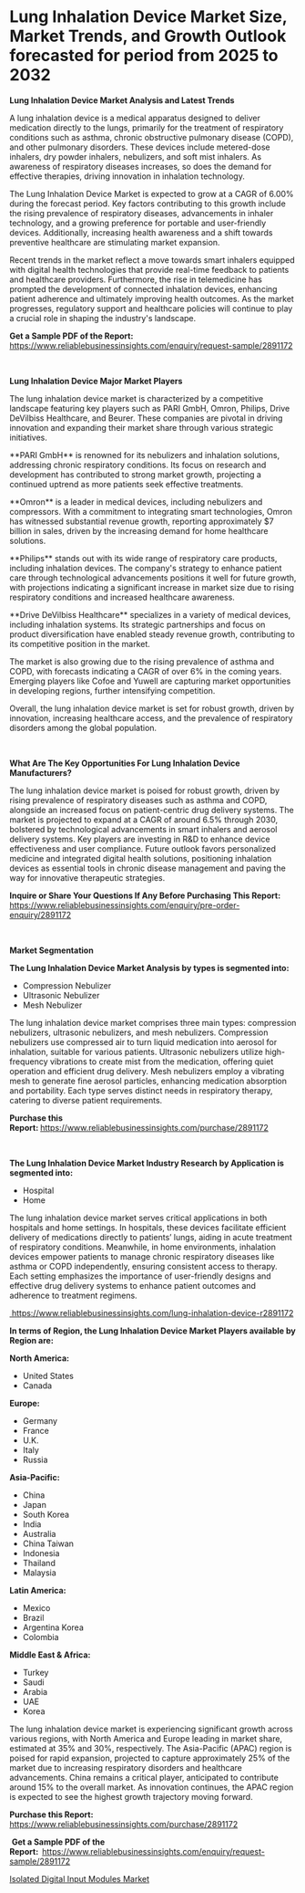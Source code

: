 <p><h1>Lung Inhalation Device Market Size, Market Trends, and Growth Outlook forecasted for period from 2025 to 2032</h1></p><p><strong>Lung Inhalation Device Market Analysis and Latest Trends</strong></p>
<p><p>A lung inhalation device is a medical apparatus designed to deliver medication directly to the lungs, primarily for the treatment of respiratory conditions such as asthma, chronic obstructive pulmonary disease (COPD), and other pulmonary disorders. These devices include metered-dose inhalers, dry powder inhalers, nebulizers, and soft mist inhalers. As awareness of respiratory diseases increases, so does the demand for effective therapies, driving innovation in inhalation technology.</p><p>The Lung Inhalation Device Market is expected to grow at a CAGR of 6.00% during the forecast period. Key factors contributing to this growth include the rising prevalence of respiratory diseases, advancements in inhaler technology, and a growing preference for portable and user-friendly devices. Additionally, increasing health awareness and a shift towards preventive healthcare are stimulating market expansion.</p><p>Recent trends in the market reflect a move towards smart inhalers equipped with digital health technologies that provide real-time feedback to patients and healthcare providers. Furthermore, the rise in telemedicine has prompted the development of connected inhalation devices, enhancing patient adherence and ultimately improving health outcomes. As the market progresses, regulatory support and healthcare policies will continue to play a crucial role in shaping the industry's landscape.</p></p>
<p><strong>Get a Sample PDF of the Report:&nbsp;</strong> <a href="https://www.reliablebusinessinsights.com/enquiry/request-sample/2891172?utm_campaign=2318&utm_medium=2&utm_source=Github&utm_content=ia&utm_term=14032025&utm_id=lung-inhalation-device">https://www.reliablebusinessinsights.com/enquiry/request-sample/2891172</a></p>
<p>&nbsp;</p>
<p><strong>Lung Inhalation Device Major Market Players</strong></p>
<p><p>The lung inhalation device market is characterized by a competitive landscape featuring key players such as PARI GmbH, Omron, Philips, Drive DeVilbiss Healthcare, and Beurer. These companies are pivotal in driving innovation and expanding their market share through various strategic initiatives.</p><p>**PARI GmbH** is renowned for its nebulizers and inhalation solutions, addressing chronic respiratory conditions. Its focus on research and development has contributed to strong market growth, projecting a continued uptrend as more patients seek effective treatments.</p><p>**Omron** is a leader in medical devices, including nebulizers and compressors. With a commitment to integrating smart technologies, Omron has witnessed substantial revenue growth, reporting approximately $7 billion in sales, driven by the increasing demand for home healthcare solutions.</p><p>**Philips** stands out with its wide range of respiratory care products, including inhalation devices. The company's strategy to enhance patient care through technological advancements positions it well for future growth, with projections indicating a significant increase in market size due to rising respiratory conditions and increased healthcare awareness.</p><p>**Drive DeVilbiss Healthcare** specializes in a variety of medical devices, including inhalation systems. Its strategic partnerships and focus on product diversification have enabled steady revenue growth, contributing to its competitive position in the market.</p><p>The market is also growing due to the rising prevalence of asthma and COPD, with forecasts indicating a CAGR of over 6% in the coming years. Emerging players like Cofoe and Yuwell are capturing market opportunities in developing regions, further intensifying competition.</p><p>Overall, the lung inhalation device market is set for robust growth, driven by innovation, increasing healthcare access, and the prevalence of respiratory disorders among the global population.</p></p>
<p>&nbsp;</p>
<p><strong>What Are The Key Opportunities For Lung Inhalation Device Manufacturers?</strong></p>
<p><p>The lung inhalation device market is poised for robust growth, driven by rising prevalence of respiratory diseases such as asthma and COPD, alongside an increased focus on patient-centric drug delivery systems. The market is projected to expand at a CAGR of around 6.5% through 2030, bolstered by technological advancements in smart inhalers and aerosol delivery systems. Key players are investing in R&D to enhance device effectiveness and user compliance. Future outlook favors personalized medicine and integrated digital health solutions, positioning inhalation devices as essential tools in chronic disease management and paving the way for innovative therapeutic strategies.</p></p>
<p><strong>Inquire or Share Your Questions If Any Before Purchasing This Report:</strong> <a href="https://www.reliablebusinessinsights.com/enquiry/pre-order-enquiry/2891172?utm_campaign=2318&utm_medium=2&utm_source=Github&utm_content=ia&utm_term=14032025&utm_id=lung-inhalation-device">https://www.reliablebusinessinsights.com/enquiry/pre-order-enquiry/2891172</a></p>
<p>&nbsp;</p>
<p><strong>Market Segmentation</strong></p>
<p><strong>The Lung Inhalation Device Market Analysis by types is segmented into:</strong></p>
<p><ul><li> Compression Nebulizer</li><li>Ultrasonic Nebulizer</li><li>Mesh Nebulizer </li></ul></p>
<p><p>The lung inhalation device market comprises three main types: compression nebulizers, ultrasonic nebulizers, and mesh nebulizers. Compression nebulizers use compressed air to turn liquid medication into aerosol for inhalation, suitable for various patients. Ultrasonic nebulizers utilize high-frequency vibrations to create mist from the medication, offering quiet operation and efficient drug delivery. Mesh nebulizers employ a vibrating mesh to generate fine aerosol particles, enhancing medication absorption and portability. Each type serves distinct needs in respiratory therapy, catering to diverse patient requirements.</p></p>
<p><strong>Purchase this Report:&nbsp;</strong><a href="https://www.reliablebusinessinsights.com/purchase/2891172?utm_campaign=2318&utm_medium=2&utm_source=Github&utm_content=ia&utm_term=14032025&utm_id=lung-inhalation-device">https://www.reliablebusinessinsights.com/purchase/2891172</a></p>
<p>&nbsp;</p>
<p><strong>The Lung Inhalation Device Market Industry Research by Application is segmented into:</strong></p>
<p><ul><li> Hospital</li><li>Home </li></ul></p>
<p><p>The lung inhalation device market serves critical applications in both hospitals and home settings. In hospitals, these devices facilitate efficient delivery of medications directly to patients’ lungs, aiding in acute treatment of respiratory conditions. Meanwhile, in home environments, inhalation devices empower patients to manage chronic respiratory diseases like asthma or COPD independently, ensuring consistent access to therapy. Each setting emphasizes the importance of user-friendly designs and effective drug delivery systems to enhance patient outcomes and adherence to treatment regimens.</p></p>
<p><a href="https://www.reliablebusinessinsights.com/lung-inhalation-device-r2891172?utm_campaign=2318&utm_medium=2&utm_source=Github&utm_content=ia&utm_term=14032025&utm_id=lung-inhalation-device">&nbsp;https://www.reliablebusinessinsights.com/lung-inhalation-device-r2891172</a></p>
<p><strong>In terms of Region, the Lung Inhalation Device Market Players available by Region are:</strong></p>
<p>
    <p> <strong> North America: </strong>
        <ul>
            <li>United States</li>
            <li>Canada</li>
        </ul>
        </p> 
    <p> <strong> Europe: </strong>
        <ul>
            <li>Germany</li>
            <li>France</li>
            <li>U.K.</li>
            <li>Italy</li>
            <li>Russia</li>
        </ul>
        </p> 
    <p> <strong> Asia-Pacific: </strong>
        <ul>
            <li>China</li>
            <li>Japan</li>
            <li>South Korea</li>
            <li>India</li>
            <li>Australia</li>
            <li>China Taiwan</li>
            <li>Indonesia</li>
            <li>Thailand</li>
            <li>Malaysia</li>
        </ul>
        </p> 
    <p> <strong> Latin America: </strong>
        <ul>
            <li>Mexico</li>
            <li>Brazil</li>
            <li>Argentina Korea</li>
            <li>Colombia</li>
        </ul>
        </p> 
    <p> <strong> Middle East & Africa: </strong>
        <ul>
            <li>Turkey</li>
            <li>Saudi</li>
            <li>Arabia</li>
            <li>UAE</li>
            <li>Korea</li>
        </ul>
    </p>
    </p>
<p><p>The lung inhalation device market is experiencing significant growth across various regions, with North America and Europe leading in market share, estimated at 35% and 30%, respectively. The Asia-Pacific (APAC) region is poised for rapid expansion, projected to capture approximately 25% of the market due to increasing respiratory disorders and healthcare advancements. China remains a critical player, anticipated to contribute around 15% to the overall market. As innovation continues, the APAC region is expected to see the highest growth trajectory moving forward.</p></p>
<p><strong>Purchase this Report: </strong><a href="https://www.reliablebusinessinsights.com/purchase/2891172?utm_campaign=2318&utm_medium=2&utm_source=Github&utm_content=ia&utm_term=14032025&utm_id=lung-inhalation-device">https://www.reliablebusinessinsights.com/purchase/2891172</a></p>
<p>&nbsp;<strong>Get a Sample PDF of the Report:&nbsp;&nbsp;</strong><a href="https://www.reliablebusinessinsights.com/enquiry/request-sample/2891172?utm_campaign=2318&utm_medium=2&utm_source=Github&utm_content=ia&utm_term=14032025&utm_id=lung-inhalation-device">https://www.reliablebusinessinsights.com/enquiry/request-sample/2891172</a></p>
<p><strong></strong></p>
<p><p><a href="https://github.com/AlisaRowe24/Market-Research-Report-List-1/blob/main/isolated-digital-input-modules-market.md?utm_campaign=2318&utm_medium=2&utm_source=Github&utm_content=ia&utm_term=14032025&utm_id=lung-inhalation-device">Isolated Digital Input Modules Market</a></p></p>